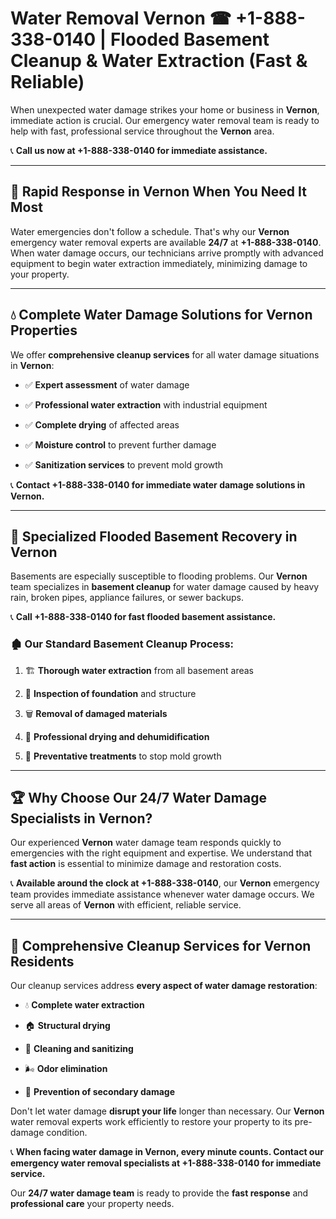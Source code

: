 # Water Removal Vernon ☎ +1-888-338-0140 | Flooded Basement Cleanup & Water Extraction (Fast & Reliable)

When unexpected water damage strikes your home or business in **Vernon**, immediate action is crucial. Our emergency water removal team is ready to help with fast, professional service throughout the **Vernon** area. 

📞 **Call us now at +1-888-338-0140 for immediate assistance.**
---
## 🚀 Rapid Response in Vernon When You Need It Most
Water emergencies don't follow a schedule. That's why our **Vernon** emergency water removal experts are available **24/7** at **+1-888-338-0140**. When water damage occurs, our technicians arrive promptly with advanced equipment to begin water extraction immediately, minimizing damage to your property.
---
## 💧 Complete Water Damage Solutions for Vernon Properties
We offer **comprehensive cleanup services** for all water damage situations in **Vernon**:
- ✅ **Expert assessment** of water damage  
- ✅ **Professional water extraction** with industrial equipment  
- ✅ **Complete drying** of affected areas  
- ✅ **Moisture control** to prevent further damage  
- ✅ **Sanitization services** to prevent mold growth  
📞 **Contact +1-888-338-0140 for immediate water damage solutions in Vernon.**
---
## 🌊 Specialized Flooded Basement Recovery in Vernon
Basements are especially susceptible to flooding problems. Our **Vernon** team specializes in **basement cleanup** for water damage caused by heavy rain, broken pipes, appliance failures, or sewer backups. 
📞 **Call +1-888-338-0140 for fast flooded basement assistance.**
### 🏚️ Our Standard Basement Cleanup Process:
1. 🏗️ **Thorough water extraction** from all basement areas  
2. 🔎 **Inspection of foundation** and structure  
3. 🗑️ **Removal of damaged materials**  
4. 💨 **Professional drying and dehumidification**  
5. 🚫 **Preventative treatments** to stop mold growth  
---
## 🏆 Why Choose Our 24/7 Water Damage Specialists in Vernon?
Our experienced **Vernon** water damage team responds quickly to emergencies with the right equipment and expertise. We understand that **fast action** is essential to minimize damage and restoration costs.
📞 **Available around the clock at +1-888-338-0140**, our **Vernon** emergency team provides immediate assistance whenever water damage occurs. We serve all areas of **Vernon** with efficient, reliable service.
---
## 🧹 Comprehensive Cleanup Services for Vernon Residents
Our cleanup services address **every aspect of water damage restoration**:
- 💧 **Complete water extraction**  
- 🏠 **Structural drying**  
- 🧼 **Cleaning and sanitizing**  
- 🌬️ **Odor elimination**  
- 🚫 **Prevention of secondary damage**  
Don't let water damage **disrupt your life** longer than necessary. Our **Vernon** water removal experts work efficiently to restore your property to its pre-damage condition.
📞 **When facing water damage in Vernon, every minute counts. Contact our emergency water removal specialists at +1-888-338-0140 for immediate service.**
Our **24/7 water damage team** is ready to provide the **fast response** and **professional care** your property needs.
